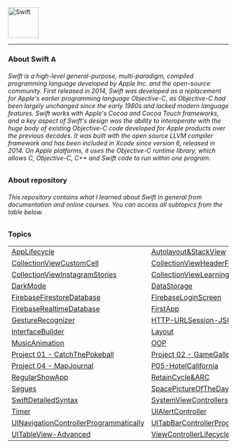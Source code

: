 <picture>
  <source media="(prefers-color-scheme: dark)" srcset="https://www.swift.org/assets/images/swift~dark.svg">
  <img src="https://www.swift.org/assets/images/swift.svg" alt="Swift" height="70"> 
</picture>

<hr>

### About Swift <img height="15" alt="Apple" src="https://user-images.githubusercontent.com/94539804/220187705-b09770c8-0026-47bf-8c6c-e49666dfc521.png">
###### Swift is a high-level general-purpose, multi-paradigm, compiled programming language developed by Apple Inc. and the open-source community. First released in 2014, Swift was developed as a replacement for Apple's earlier programming language Objective-C, as Objective-C had been largely unchanged since the early 1980s and lacked modern language features. Swift works with Apple's Cocoa and Cocoa Touch frameworks, and a key aspect of Swift's design was the ability to interoperate with the huge body of existing Objective-C code developed for Apple products over the previous decades. It was built with the open source LLVM compiler framework and has been included in Xcode since version 6, released in 2014. On Apple platforms, it uses the Objective-C runtime library, which allows C, Objective-C, C++ and Swift code to run within one program.

##

### About repository
###### This repository contains what I learned about Swift in general from documentation and online courses. You can access all subtopics from the table below.

##

### Topics

|  |  |  |
|-----|-----|-----|
[AppLifecycle](/AppLifecycle) | [Autolayout&StackView](/Autolayout&StackView) | [Calculator](/Calculator) |
[CollectionViewCustomCell](/CollectionViewCustomCell) | [CollectionViewHeaderFooter](/CollectionViewHeaderFooter) | [CollectionViewInTableViewCell](/CollectionViewInTableViewCell) |
[CollectionViewInstagramStories](/CollectionViewInstagramStories) | [CollectionViewLearning](/CollectionViewLearning) | [CollectionViewSupplementaryViews](/CollectionViewSupplementaryViews) |
[DarkMode](/DarkMode) | [DataStorage](/DataStorage) | [FaceRecognition](/FaceRecognition) |
[FirebaseFirestoreDatabase](/FirebaseFirestoreDatabase) | [FirebaseLoginScreen](/FirebaseLoginScreen) | [FirebasePhotoUploadDownload](/FirebasePhotoUploadDownload) | 
[FirebaseRealtimeDatabase](/FirebaseRealtimeDatabase) | [FirstApp](/FirstApp) | [FlashlightBasic](/FlashlightBasic) |
[GestureRecognizer](/GestureRecognizer) | [HTTP-URLSession-JSON](/HTTP-URLSession-JSON) | [InstaCloneFirebase](/InstaCloneFirebase) | 
[InterfaceBuilder](/InterfaceBuilder) | [Layout](/Layout) | [MicrophoneUsage](/MicrophoneUsage) |
[MusicAnimation](/MusicAnimation) | [OOP](/OOP) | [ObjectsWithCode](/ObjectsWithCode) |
[Project 01 - CatchThePokeball](/P01-CatchThePokeball) | [Project 02 - GameGallery](/P02-GameGallery) | [Project 03 - ArtBook](/P03-ArtBook) | 
[Project 04 - MapJournal](/P04-MapJournal) | [P05-HotelCalifornia](/P05-HotelCalifornia) | [PracticalAnimations](/PracticalAnimations) | 
[RegularShowApp](/RegularShowApp) | [RetainCycle&ARC](/RetainCycle&ARC) | [Segue&NavigationController](/Segue&NavigationController) |
[Segues](/Segues) | [SpacePictureOfTheDay-API](/SpacePictureOfTheDay-API) | [Swift Basics](Swift%20Basics) |
[SwiftDetailedSyntax](/SwiftDetailedSyntax) | [SystemViewControllers](/SystemViewControllers) | [TabBarController](/TabBarController) | 
[Timer](/Timer) | [UIAlertController](/UIAlertController) | [UICollectionView](/UICollectionView) |
[UINavigationControllerProgrammatically](/UINavigationControllerProgrammatically) | [UITabBarControllerProgrammatically](/UITabBarControllerProgrammatically) | [UITableView](/UITableView) | 
[UITableView-Advanced](/UITableView-Advanced) | [ViewControllerLifecycle](/ViewControllerLifecycle) | [iOSConcurrency](/iOSConcurrency)
